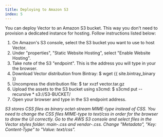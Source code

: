 ```yaml
---
title: Deploying to Amazon S3
index: 5
---
```


You can deploy Vector to an Amazon S3 bucket. This way you don't need to provision a dedicated instance for hosting. Follow instructions listed below:

1. On Amazon's S3 console, select the S3 bucket you want to use to host Vector.
2. Under "properties", "Static Website Hosting", select "Enable Website Hosting".
5. Take note of the S3 "endpoint". This is the address you will type in your the browser.
6. Download Vector distribution from Bintray: $ wget {{ site.bintray_binary }}
7. Uncompress the distribution file: $ tar xvzf vector.tar.gz
8. Upload the assets to the S3 bucket using s3cmd: $ s3cmd put --recursive * s3://S3-BUCKET/
9. Open your browser and type in the S3 endpoint address.

_S3 stores CSS files as binary octet-stream MIME-type instead of CSS. You need to change the CSS files MIME-type to text/css in order for the browser to draw the UI correctly. Go to the AWS S3 console and select files in the Vector styles folder: main-*.css and vendor-*.css. Change "Metadata", "Key: Content-Type" to "Value: text/css"._
